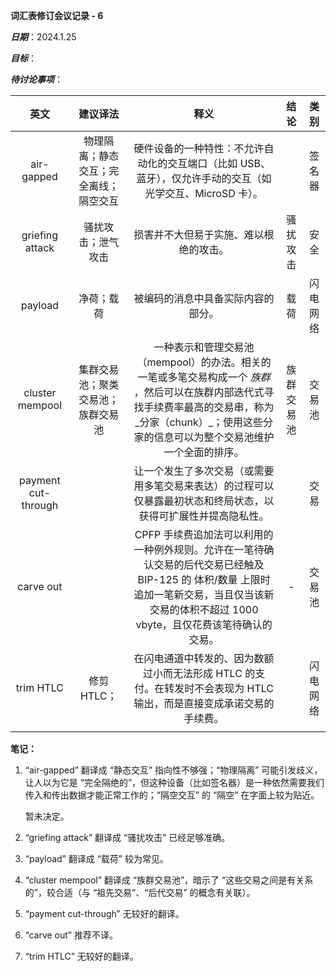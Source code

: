 **词汇表修订会议记录 - 6**

***日期***：2024.1.25

***目标***：

***待讨论事项***：

|        英文         |                建议译法                |                             释义                             |    结论    |   类别   |
| :-----------------: | :------------------------------------: | :----------------------------------------------------------: | :--------: | :------: |
|     air-gapped      | 物理隔离；静态交互；完全离线；隔空交互 | 硬件设备的一种特性：不允许自动化的交互端口（比如 USB、蓝牙），仅允许手动的交互（如光学交互、MicroSD 卡）。 |            |  签名器  |
|   griefing attack   |           骚扰攻击；泄气攻击           |            损害并不大但易于实施、难以根绝的攻击。            |  骚扰攻击  |   安全   |
|       payload       |               净荷；载荷               |              被编码的消息中具备实际内容的部分。              |    载荷    | 闪电网络 |
|   cluster mempool   |   集群交易池；聚类交易池；族群交易池   | 一种表示和管理交易池（mempool）的办法。相关的一笔或多笔交易构成一个 _族群_ ，然后可以在族群内部迭代式寻找手续费率最高的交易串，称为_分家（chunk）_；使用这些分家的信息可以为整个交易池维护一个全面的排序。 | 族群交易池 |  交易池  |
| payment cut-through |                                        | 让一个发生了多次交易（或需要用多笔交易来表达）的过程可以仅暴露最初状态和终局状态，以获得可扩展性并提高隐私性。 |            |   交易   |
|      carve out      |                                        | CPFP 手续费追加法可以利用的一种例外规则。允许在一笔待确认交易的后代交易已经触及 BIP-125 的 体积/数量 上限时追加一笔新交易，当且仅当该新交易的体积不超过 1000 vbyte，且仅花费该笔待确认的交易。 |     -      |  交易池  |
|      trim HTLC      |              修剪 HTLC；               | 在闪电通道中转发的、因为数额过小而无法形成 HTLC 的支付。在转发时不会表现为 HTLC 输出，而是直接变成承诺交易的手续费。 |            | 闪电网络 |
|                     |                                        |                                                              |            |          |

**笔记：**

1. “air-gapped” 翻译成 “静态交互” 指向性不够强；“物理隔离” 可能引发歧义，让人以为它是 “完全隔绝的”，但这种设备（比如签名器）是一种依然需要我们传入和传出数据才能正常工作的；“隔空交互” 的 “隔空” 在字面上较为贴近。

   暂未决定。

2. “griefing attack” 翻译成 “骚扰攻击” 已经足够准确。

3. “payload” 翻译成 “载荷” 较为常见。

4. “cluster mempool” 翻译成 “族群交易池”，暗示了 “这些交易之间是有关系的”，较合适（与 “祖先交易”、“后代交易” 的概念有关联）。

5. “payment cut-through” 无较好的翻译。

6. “carve out” 推荐不译。

7. “trim HTLC” 无较好的翻译。

